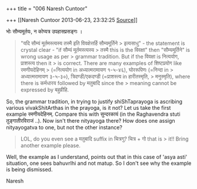 +++
title = "006 Naresh Cuntoor"

+++
[[Naresh Cuntoor	2013-06-23, 23:32:25 [Source](https://groups.google.com/g/samskrita/c/8SFHW8s3P9M)]]



भोः सौम्यमूर्तयः, न कोप्यत्र उपहासप्रसङ्गः ।  

  

>   
> > 
> >   
> "यदि सौम्यं मूर्तमस्त्यस्य तस्मै इति विवक्षेत्तर्हि सौम्यमूर्तिने > इत्यसाधु" - the statement is crystal clear - "if सौम्यं मूर्तमस्त्यस्य > तस्मै this is the विवक्षा" then "सौम्यमूर्तिने" is wrong usage as per > grammar tradition. But if the विवक्षा is नित्ययोग, प्राशस्त्य then it > is correct. There are many examples of शिष्टप्रयोग like रमणीयदेहिनम् > (=नित्ययोग in अध्यात्मरामायण १-५-४६), घोररूपिणः (=निन्दा in > अध्यात्मरामायण ३-५-३०), त्रिदण्डी/एकदण्डी (=प्राशस्त्य in हारीतस्मृति, > मनुस्मृति), where there is कर्मधारय followed by मतुबादि since the > meaning cannot be expressed by बहुव्रीहि.  
> > 

  
  

So, the grammar tradition, in trying to justify shiShTaprayoga is ascribing various vivakShitArthas in the prayoga, is it not? Let us take the first example रमणीयदेहिनम्. Compare this with सुन्दरकायं (in the Raghavendra stuti तुङ्गातीरविराजं ..). Now isn't there nityayoga there? How does one assign nityayogatva to one, but not the other instance?  
  

  

> 
> > 
> > 
> >   
> LOL, do you even see a मतुबादि suffix in चित्रगु? चित्र + गो that is > it!! Bring another example please.  
> > 
> >   

  

Well, the example as I understand, points out that in this case of 'asya asti' situation, one sees bahuvrIhi and not matup. So I don't see why the example is being dismissed.  
  

Naresh  

